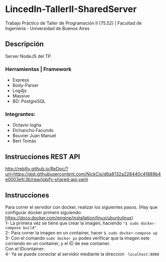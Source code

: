 # LincedIn-TallerII-SharedServer
Trabajo Práctico de Taller de Programación II (75.52) | Facultad de Ingeniería - Universidad de Buenos Aires

## Descripción
Server NodeJS del TP.

### Herramientas | Framework
  - Express
  - Body-Parser
  - Log4js
  - Massive
  - BD: PostgreSQL

### Integrantes:
  - Octavio Iogha
  - Etchanchú Facundo
  - Bouvier Juan Manuel
  - Bert Tomás

## Instrucciones REST API
http://rebilly.github.io/ReDoc/?url=https://gist.githubusercontent.com/NickCis/d6a8132a228440c41889b4e0003efc3b/raw/jobify-shared-api.yaml

## Instrucciones
Para correr el servidor con docker, realizar los siguientes pasos. (Hay que configurar docker primero siguiendo: https://docs.docker.com/engine/installation/linux/ubuntulinux) </br>
1- La primera vez se tiene que crear la imagen, haciendo ``"$ sudo docker-compose build"``</br>
2- Para correr la imagen en un container, hacer ``$ sudo docker-compose up`` </br>
3- Con el comando ``sudo docker ps`` podes verificar que la imagen este corriendo en un container, y el ID de ese container. </br>
Con el IDcontainer:</br>
4- Ya se puede conectar al servidor mediante la direccion `` localhost:8080`` </br>
